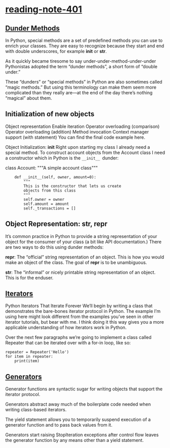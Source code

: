 # [reading-note-401](https://mohammadsilwadi.github.io/reading-note-401/)
## [Dunder Methods](https://dbader.org/blog/python-dunder-methods)
In Python, special methods are a set of predefined methods you can use to enrich your classes. They are easy to recognize because they start and end with double underscores, for example __init__ or __str__.

As it quickly became tiresome to say under-under-method-under-under Pythonistas adopted the term “dunder methods”, a short form of “double under.”

These “dunders” or “special methods” in Python are also sometimes called “magic methods.” But using this terminology can make them seem more complicated than they really are—at the end of the day there’s nothing “magical” about them.


## Initialization of new objects
Object representation
Enable iteration
Operator overloading (comparison)
Operator overloading (addition)
Method invocation
Context manager support (with statement)
You can find the final code example here.

Object Initialization: __init__
Right upon starting my class I already need a special method. To construct account objects from the Account class I need a constructor which in Python is the ```__init__ ```dunder:

class Account:
    """A simple account class"""
```
    def __init__(self, owner, amount=0):
        """
        This is the constructor that lets us create
        objects from this class
        """
        self.owner = owner
        self.amount = amount
        self._transactions = []

```
## Object Representation: __str__, __repr__
It’s common practice in Python to provide a string representation of your object for the consumer of your class (a bit like API documentation.) There are two ways to do this using dunder methods:

__repr__: The “official” string representation of an object. This is how you would make an object of the class. The goal of __repr__ is to be unambiguous.

__str__: The “informal” or nicely printable string representation of an object. This is for the enduser.

## [Iterators](https://dbader.org/blog/python-iterators)
Python Iterators That Iterate Forever
We’ll begin by writing a class that demonstrates the bare-bones iterator protocol in Python. The example I’m using here might look different from the examples you’ve seen in other iterator tutorials, but bear with me. I think doing it this way gives you a more applicable understanding of how iterators work in Python.

Over the next few paragraphs we’re going to implement a class called Repeater that can be iterated over with a for-in loop, like so:

```
repeater = Repeater('Hello')
for item in repeater:
    print(item)
```


## [Generators](https://dbader.org/blog/python-generators)


Generator functions are syntactic sugar for writing objects that support the iterator protocol.

Generators abstract away much of the boilerplate code needed when writing class-based iterators.

The yield statement allows you to temporarily suspend execution of a generator function and to pass back values from it. 

Generators start raising StopIteration exceptions after control flow leaves the generator function by any means other than a yield statement.